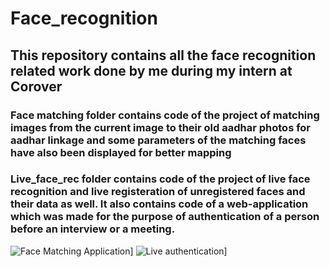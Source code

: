 # Face_recognition

## This repository contains all the face recognition related work done by me during my intern at **Corover**
### Face matching folder contains code of the project of matching images from the current image to their old aadhar photos for aadhar linkage and some parameters of the matching faces have also been displayed for better mapping

### Live_face_rec folder contains code of the project of live face recognition and live registeration of unregistered faces and their data as well. It also contains code of a web-application which was made for the purpose of authentication of a person before an interview or a meeting.
![Face Matching Application](https://github.com/Nihar1402-iit/Face_recognition/assets/117573996/0a7da330-2ec9-4693-bb7b-440c5a73a7d3)]
![Live authentication](https://github.com/Nihar1402-iit/Face_recognition/assets/117573996/4b515011-2891-41cc-95cd-63d57e851941)]
